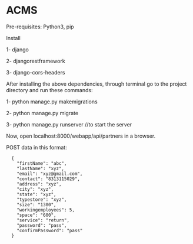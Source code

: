 # ACMS

Pre-requisites:
  Python3, pip
  
  
Install 

  1- django

  2- djangorestframework

  3- django-cors-headers

  
After installing the above dependencies, through terminal go to the project directory and run these commands:

  1- python manage.py makemigrations

  2- python manage.py migrate 

  3- python manage.py runserver //to start the server

Now, open localhost:8000/webapp/api/partners in a browser.


POST data in this format:

      {
        "firstName": "abc",
        "lastName": "xyz",
        "email": "xyz@gmail.com",
        "contact": "8313115029",
        "address": "xyz",
        "city": "xyz",
        "state": "xyz",
        "typestore": "xyz",
        "size": "1300",
        "workingemployees": 5,
        "space": "600",
        "service": "return",
        "password": "pass",
        "confirmPassword": "pass"
      }
